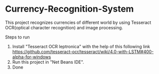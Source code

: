 # Currency-Recognition-System
This project recognizes currencies of different world by using Tesseract OCR(optical character recognition) and image processing. 

Steps to run
1. Install "Tesseract OCR leptronica" with the help of this following link
https://github.com/tesseract-ocr/tesseract/wiki/4.0-with-LSTM#400-alpha-for-windows
2. Run this project in "Net Beans IDE". 
3. Done
